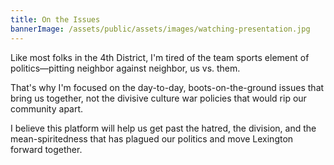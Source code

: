 ```yaml
---
title: On the Issues
bannerImage: /assets/public/assets/images/watching-presentation.jpg
---
```


Like most folks in the 4th District, I'm tired of the team sports element of politics—pitting neighbor against neighbor, us vs. them.

That's why I'm focused on the day-to-day, boots-on-the-ground issues that bring us together, not the divisive culture war policies that would rip our community apart.

I believe this platform will help us get past the hatred, the division, and the mean-spiritedness that has plagued our politics and move Lexington forward together.
